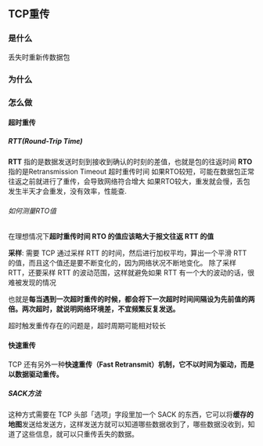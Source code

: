 ## TCP重传
### 是什么
丢失时重新传数据包
### 为什么

### 怎么做
#### 超时重传
##### RTT(Round-Trip Time)
**RTT** 指的是数据发送时刻到接收到确认的时刻的差值，也就是包的往返时间
**RTO** 指的是Retransmission Timeout 超时重传时间
如果RTO较短，可能在数据包正常往返之前就进行了重传，会导致网络符合增大
如果RTO较大，重发就会慢，丢包发生半天才会重发，没有效率，性能查.
###### 如何测量RTO值
在理想情况下**超时重传时间 RTO 的值应该略大于报文往返 RTT 的值**

**采样**: 需要 TCP 通过采样 RTT 的时间，然后进行加权平均，算出一个平滑 RTT 的值，而且这个值还是要不断变化的，因为网络状况不断地变化。
除了采样 RTT，还要采样 RTT 的波动范围，这样就避免如果 RTT 有一个大的波动的话，很难被发现的情况

也就是**每当遇到一次超时重传的时候，都会将下一次超时时间间隔设为先前值的两倍。两次超时，就说明网络环境差，不宜频繁反复发送。**

超时触发重传存在的问题是，超时周期可能相对较长

#### 快速重传
TCP 还有另外一种**快速重传（Fast Retransmit）机制，它不以时间为驱动，而是以数据驱动重传。**

##### SACK方法
这种方式需要在 TCP 头部「选项」字段里加一个 SACK 的东西，它可以将**缓存的地图**发送给发送方，这样发送方就可以知道哪些数据收到了，哪些数据没收到，知道了这些信息，就可以只重传丢失的数据。

